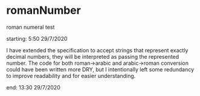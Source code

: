 # romanNumber
roman numeral test

starting: 5:50 29/7/2020

I have extended the specification to accept strings that represent exactly decimal numbers, they will be interpreted as passing the represented number.
The code for both roman->arabic and arabic->roman conversion could have been written more DRY, but I intentionally left some redundancy to improve readability and for easier understanding.

end: 13:30 29/7/2020
